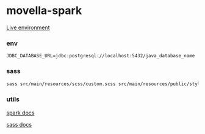 # movella-spark

[Live environment](https://movella-spark.herokuapp.com/)

### env

```
JDBC_DATABASE_URL=jdbc:postgresql://localhost:5432/java_database_name
```

### sass

```bash
sass src/main/resources/scss/custom.scss src/main/resources/public/stylesheets/main.css
```

### utils

[spark docs](https://sparkjava.com/documentation#sessions)

[sass docs](https://sass-lang.com/documentation)
